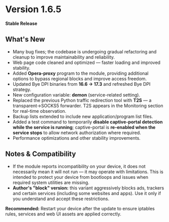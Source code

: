 # Version 1.6.5  
**Stable Release**

## What's New
- Many bug fixes; the codebase is undergoing gradual refactoring and cleanup to improve maintainability and reliability.
- Web page code cleaned and optimized — faster loading and improved stability.
- Added **Opera-proxy** program to the module, providing additional options to bypass regional blocks and improve access freedom.
- Updated Bye DPI binaries from **16.6 → 17.3** and refreshed Bye DPI strategy.
- New configuration variable: **demon** (service-related setting).
- Replaced the previous Python traffic redirection tool with **T2S** — a transparent→SOCKS5 forwarder. T2S appears in the Monitoring section for real-time observation.
- Backup lists extended to include new application/program list files.
- Added a test command to temporarily **disable captive-portal detection while the service is running**; captive-portal is **re-enabled when the service stops** to allow network authorization where required.
- Performance optimizations and other stability improvements.

## Notes & Compatibility
- If the module reports incompatibility on your device, it does not necessarily mean it will not run — it may operate with limitations. This is intended to protect your device from bootloops and issues when required system utilities are missing.
- **Author's "block" version:** this variant aggressively blocks ads, trackers and certain services (including some websites and apps). Use it only if you understand and accept these restrictions.

**Recommended:** Restart your device after the update to ensure iptables rules, services and web UI assets are applied correctly.
